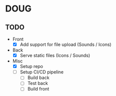 # DOUG

## TODO

- Front
	- [x] Add support for file upload (Sounds / Icons)
- Back
	- [x] Serve static files (Icons / Sounds)
- Misc
	- [x] Setup repo
	- [ ] Setup CI/CD pipeline
		- [ ] Build back
		- [ ] Test back
		- [ ] Build front
